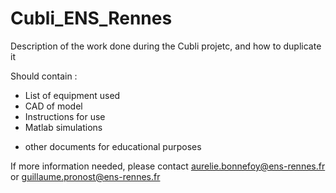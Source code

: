 # Cubli_ENS_Rennes
Description of the work done during the Cubli projetc, and how to duplicate it

Should contain :
  - List of equipment used
  - CAD of model
  - Instructions for use
  - Matlab simulations
+ other documents for educational purposes

If more information needed, please contact aurelie.bonnefoy@ens-rennes.fr or guillaume.pronost@ens-rennes.fr
